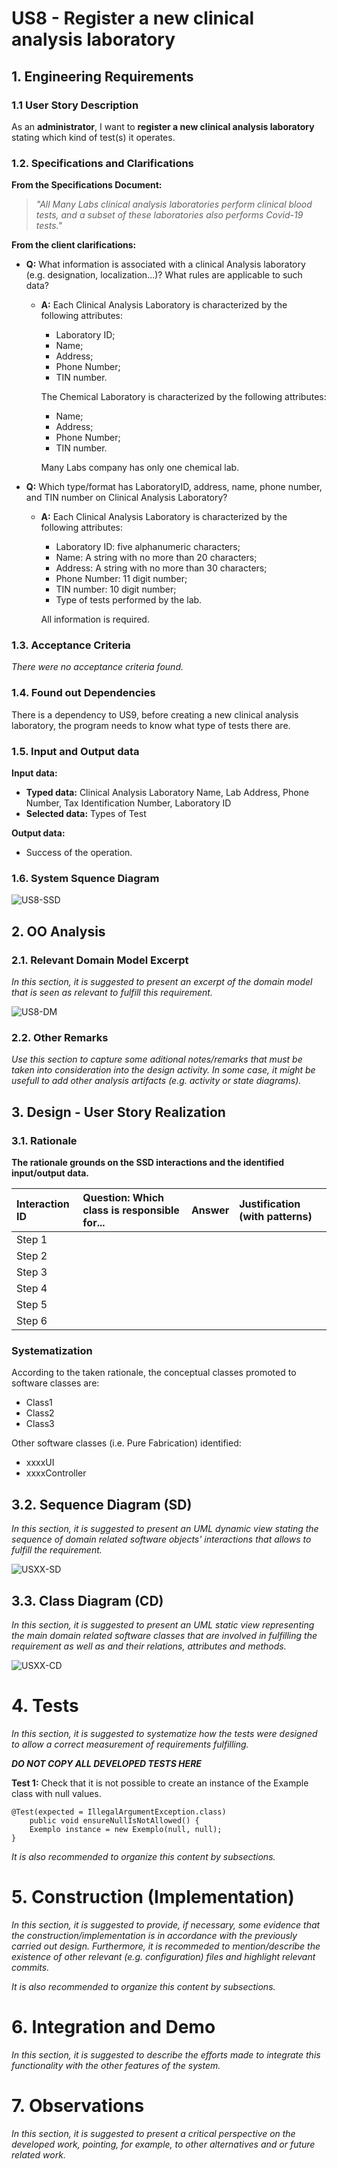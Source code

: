 # US8 - Register a new clinical analysis laboratory

## 1. Engineering Requirements

### 1.1 User Story Description

As an **administrator**, I want to **register a new clinical analysis laboratory** stating which
kind of test(s) it operates.

### 1.2. Specifications and Clarifications

**From the Specifications Document:**
> _"All Many Labs clinical analysis laboratories perform clinical blood tests, and a subset of
    these laboratories also performs Covid-19 tests."_

**From the client clarifications:**
* **Q:** What information is associated with a clinical Analysis laboratory (e.g. designation, localization...)? What rules are applicable to such data?
    * **A:** Each Clinical Analysis Laboratory is characterized by the following attributes:
        * Laboratory ID;
        * Name;
        * Address;
        * Phone Number;
        * TIN number.

        The Chemical Laboratory is characterized by the following attributes:
        * Name;
        * Address;
        * Phone Number;
        * TIN number.

        Many Labs company has only one chemical lab.

* **Q:** Which type/format has LaboratoryID, address, name, phone number, and TIN number on Clinical Analysis Laboratory?
    * **A:** Each Clinical Analysis Laboratory is characterized by the following attributes:
         * Laboratory ID: five alphanumeric characters;
         * Name: A string with no more than 20 characters;
         * Address: A string with no more than 30 characters;
         * Phone Number: 11 digit number;
         * TIN number: 10 digit number;
         * Type of tests performed by the lab.
         
         All information is required.
         
### 1.3. Acceptance Criteria

*There were no acceptance criteria found.*

### 1.4. Found out Dependencies

There is a dependency to US9, before creating a new clinical analysis laboratory, the program needs to know what type of tests there are.

### 1.5. Input and Output data
**Input data:**
- **Typed data:** Clinical Analysis Laboratory Name, Lab Address, Phone Number, Tax Identification Number, Laboratory ID
- **Selected data:** Types of Test

**Output data:**
- Success of the operation.

### 1.6. System Squence Diagram
![US8-SSD](US8_SSD.svg)


## 2. OO Analysis

### 2.1. Relevant Domain Model Excerpt 
*In this section, it is suggested to present an excerpt of the domain model that is seen as relevant to fulfill this requirement.* 

![US8-DM](US8_DM.svg)

### 2.2. Other Remarks

*Use this section to capture some aditional notes/remarks that must be taken into consideration into the design activity. In some case, it might be usefull to add other analysis artifacts (e.g. activity or state diagrams).* 



## 3. Design - User Story Realization 

### 3.1. Rationale

**The rationale grounds on the SSD interactions and the identified input/output data.**

| Interaction ID | Question: Which class is responsible for... | Answer  | Justification (with patterns)  |
|:-------------  |:--------------------- |:------------|:---------------------------- |
| Step 1  		 |							 |             |                              |
| Step 2  		 |							 |             |                              |
| Step 3  		 |							 |             |                              |
| Step 4  		 |							 |             |                              |
| Step 5  		 |							 |             |                              |
| Step 6  		 |							 |             |                              |              

### Systematization ##

According to the taken rationale, the conceptual classes promoted to software classes are: 

 * Class1
 * Class2
 * Class3

Other software classes (i.e. Pure Fabrication) identified: 
 * xxxxUI  
 * xxxxController

## 3.2. Sequence Diagram (SD)

*In this section, it is suggested to present an UML dynamic view stating the sequence of domain related software objects' interactions that allows to fulfill the requirement.* 

![USXX-SD](USXX-SD.svg)

## 3.3. Class Diagram (CD)

*In this section, it is suggested to present an UML static view representing the main domain related software classes that are involved in fulfilling the requirement as well as and their relations, attributes and methods.*

![USXX-CD](USXX-CD.svg)

# 4. Tests 
*In this section, it is suggested to systematize how the tests were designed to allow a correct measurement of requirements fulfilling.* 

**_DO NOT COPY ALL DEVELOPED TESTS HERE_**

**Test 1:** Check that it is not possible to create an instance of the Example class with null values. 

	@Test(expected = IllegalArgumentException.class)
		public void ensureNullIsNotAllowed() {
		Exemplo instance = new Exemplo(null, null);
	}

*It is also recommended to organize this content by subsections.* 

# 5. Construction (Implementation)

*In this section, it is suggested to provide, if necessary, some evidence that the construction/implementation is in accordance with the previously carried out design. Furthermore, it is recommeded to mention/describe the existence of other relevant (e.g. configuration) files and highlight relevant commits.*

*It is also recommended to organize this content by subsections.* 

# 6. Integration and Demo 

*In this section, it is suggested to describe the efforts made to integrate this functionality with the other features of the system.*


# 7. Observations

*In this section, it is suggested to present a critical perspective on the developed work, pointing, for example, to other alternatives and or future related work.*